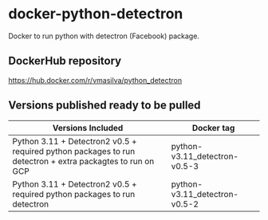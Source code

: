 # docker-python-detectron
Docker to run python with detectron (Facebook) package.


## DockerHub repository
https://hub.docker.com/r/vmasilva/python_detectron


## Versions published ready to be pulled

| Versions Included                                            | Docker tag                             |
|                                                            - |                                      - |
| Python 3.11 + Detectron2 v0.5 + required python packages to run detectron + extra packagtes to run on GCP  | python-v3.11_detectron-v0.5-3          |
| Python 3.11 + Detectron2 v0.5 + required python packages to run detectron                                  | python-v3.11_detectron-v0.5-2          |